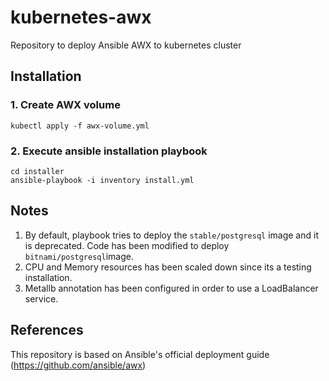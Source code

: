 # kubernetes-awx
Repository to deploy Ansible AWX to kubernetes cluster

## Installation
### 1. Create AWX volume
`kubectl apply -f awx-volume.yml`

### 2. Execute ansible installation playbook
```
cd installer
ansible-playbook -i inventory install.yml
```

## Notes
1. By default, playbook tries to deploy the `stable/postgresql` image and it is deprecated. Code has been modified to deploy `bitnami/postgresql`image.
2. CPU and Memory resources has been scaled down since its a testing installation.
3. Metallb annotation has been configured in order to use a LoadBalancer service.

## References
This repository is based on Ansible's official deployment guide (https://github.com/ansible/awx)
